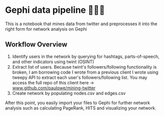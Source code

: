 # Gephi data pipeline 👷🏽‍♂️
This is a notebook that mines data from twitter and preprocesses it into the right form for network analysis on Gephi

## Workflow Overview
1. Identify users in the network by querying for hashtags, parts-of-speech, and other indicators using twint (OSINT)
2. Extract list of users. Because twint's followers/following functionality is broken, I am borrowing code I wrote from a previous client I wrote using tweepy API to extract each user's followers/following list. You may access the full repo of this client here -> www.github.com/paulowe/mining-twitter
3. Create network by populating nodes.csv and edges.csv

After this point, you easily import your files to Gephi for further network analysis such as calculating PageRank, HITS and visualizing your network.

